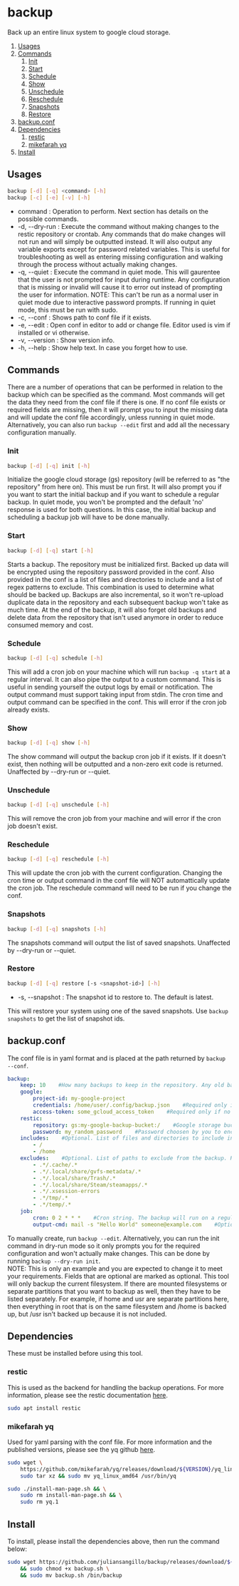 # backup
Back up an entire linux system to google cloud storage.
1. [Usages](#usages)
2. [Commands](#commands)
    1. [Init](#init)
    2. [Start](#start)
    3. [Schedule](#schedule)
    4. [Show](#show)
    5. [Unschedule](#unschedule)
    6. [Reschedule](#reschedule)
    7. [Snapshots](#snapshots)
    8. [Restore](#restore)
3. [backup.conf](#backupconf)
4. [Dependencies](#dependencies)
    1. [restic](#restic)
    2. [mikefarah yq](#mikefarah-yq)
5. [Install](#install)

## Usages
```bash
backup [-d] [-q] <command> [-h]
backup [-c] [-e] [-v] [-h]
```
- command : Operation to perform. Next section has details on the possible commands.
- -d, --dry-run : Execute the command without making changes to the restic repository or crontab. Any commands that do make changes will not run and will simply be outputted instead. It will also output any variable exports except for password related variables. This is useful for troubleshooting as well as entering missing configuration and walking through the process without actually making changes.
- -q, --quiet : Execute the command in quiet mode. This will gaurentee that the user is not prompted for input during runtime. Any configuration that is missing or invalid will cause it to error out instead of prompting the user for information. NOTE: This can't be run as a normal user in quiet mode due to interactive password prompts. If running in quiet mode, this must be run with sudo.
- -c, --conf : Shows path to conf file if it exists.
- -e, --edit : Open conf in editor to add or change file. Editor used is vim if installed or vi otherwise.
- -v, --version : Show version info.
- -h, --help : Show help text. In case you forget how to use.

## Commands
There are a number of operations that can be performed in relation to the backup which can be specified as the command. Most commands will get the data they need from the conf file if there is one. If no conf file exists or required fields are missing, then it will prompt you to input the missing data and will update the conf file accordingly, unless running in quiet mode. Alternatively, you can also run `backup --edit` first and add all the necessary configuration manually.

### Init
```bash
backup [-d] [-q] init [-h]
```
Initialize the google cloud storage (gs) repository (will be referred to as "the repository" from here on). This must be run first. It will also prompt you if you want to start the initial backup and if you want to schedule a regular backup. In quiet mode, you won't be prompted and the default 'no' response is used for both questions. In this case, the initial backup and scheduling a backup job will have to be done manually.

### Start
```bash
backup [-d] [-q] start [-h]
```
Starts a backup. The repository must be initialized first. Backed up data will be encrypted using the repository password provided in the conf. Also provided in the conf is a list of files and directories to include and a list of regex patterns to exclude. This combination is used to determine what should be backed up. Backups are also incremental, so it won't re-upload duplicate data in the repository and each subsequent backup won't take as much time. At the end of the backup, it will also forget old backups and delete data from the repository that isn't used anymore in order to reduce consumed memory and cost.

### Schedule
```bash
backup [-d] [-q] schedule [-h]
```
This will add a cron job on your machine which will run `backup -q start` at a regular interval. It can also pipe the output to a custom command. This is useful in sending yourself the output logs by email or notification. The output command must support taking input from stdin. The cron time and output command can be specified in the conf. This will error if the cron job already exists.

### Show
```bash
backup [-d] [-q] show [-h]
```
The show command will output the backup cron job if it exists. If it doesn't exist, then nothing will be outputted and a non-zero exit code is returned. Unaffected by --dry-run or --quiet.

### Unschedule
```bash
backup [-d] [-q] unschedule [-h]
```
This will remove the cron job from your machine and will error if the cron job doesn't exist.

### Reschedule
```bash
backup [-d] [-q] reschedule [-h]
```
This will update the cron job with the current configuration. Changing the cron time or output command in the conf file will NOT automattically update the cron job. The reschedule command will need to be run if you change the conf.

### Snapshots
```bash
backup [-d] [-q] snapshots [-h]
```
The snapshots command will output the list of saved snapshots. Unaffected by --dry-run or --quiet.

### Restore
```bash
backup [-d] [-q] restore [-s <snapshot-id>] [-h]
```
- -s, --snapshot : The snapshot id to restore to. The default is latest.

This will restore your system using one of the saved snapshots. Use `backup snapshots` to get the list of snapshot ids.

## backup.conf
The conf file is in yaml format and is placed at the path returned by `backup --conf`.
```yaml
backup:
    keep: 10    #How many backups to keep in the repository. Any old backups that exceed this amount will be deleted. Enter '*' here to keep all backups.
    google:
        project-id: my-google-project
        credentials: /home/user/.config/backup.json    #Required only if no access token.
        access-token: some_gcloud_access_token    #Required only if no json credentials.
    restic:
        repository: gs:my-google-backup-bucket:/    #Google storage bucket and restic repository. Must start with gs, then have the bucket name, and then end with the directory path each separated by colons.
        password: my_random_password    #Password choosen by you to encrypt the files with. A randomized and secure password is recommended here.
    includes:    #Optional. List of files and directories to include in the backup. Default is /. Separate filesystems and partitions must be specified here to be backed as well.
        - /
        - /home
    excludes:    #Optional. List of paths to exclude from the backup. Regex is supported here. Any file or directory path that is a match will not be backed up.
        - .*/.cache/.*
        - .*/.local/share/gvfs-metadata/.*
        - .*/.local/share/Trash/.*
        - .*/.local/share/Steam/steamapps/.*
        - .*/.xsession-errors
        - .*/tmp/.*
        - .*/temp/.*
    job:
        cron: 0 2 * * *    #Cron string. The backup will run on a regular schedule at this time.
        output-cmd: mail -s "Hello World" someone@example.com    #Optional. Bash command to pipe the output of the backup to. Useful for notifications.
```
To manually create, run `backup --edit`. Alternatively, you can run the init command in dry-run mode so it only prompts you for the required configuration and won't actually make changes. This can be done by running `backup --dry-run init`.  
NOTE: This is only an example and you are expected to change it to meet your requirements. Fields that are optional are marked as optional. This tool will only backup the current filesystem. If there are mounted filesystems or separate partitions that you want to backup as well, then they have to be listed separately. For example, if home and usr are separate partitions here, then everything in root that is on the same filesystem and /home is backed up, but /usr isn't backed up because it is not included.

## Dependencies
These must be installed before using this tool.

### restic
This is used as the backend for handling the backup operations. For more information, please see the restic documentation [here](https://restic.readthedocs.io/en/stable/index.html).
```bash
sudo apt install restic
```

### mikefarah yq
Used for yaml parsing with the conf file. For more information and the published versions, please see the yq github [here](https://github.com/mikefarah/yq).
```bash
sudo wget \
    https://github.com/mikefarah/yq/releases/download/${VERSION}/yq_linux_amd64.tar.gz -O - |\
    sudo tar xz && sudo mv yq_linux_amd64 /usr/bin/yq
```
```bash
sudo ./install-man-page.sh && \
    sudo rm install-man-page.sh && \
    sudo rm yq.1
```

## Install
To install, please install the dependencies above, then run the command below:
```bash
sudo wget https://github.com/juliansangillo/backup/releases/download/${VERSION}/backup.sh \
    && sudo chmod +x backup.sh \
    && sudo mv backup.sh /bin/backup
```
